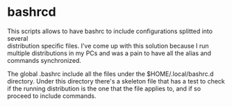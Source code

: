 bashrcd
=======

This scripts allows to have bashrc to include configurations splitted into several  
distribution specific files. I've come up with this solution because I run multiple
distributions in my PCs and was a pain to have all the alias and commands synchronized.

The global .bashrc include all the files under the $HOME/.local/bashrc.d directory. 
Under this directory there's a skeleton file that has a test to check if the running 
distribution is the one that the file applies to, and if so proceed to include 
commands.
